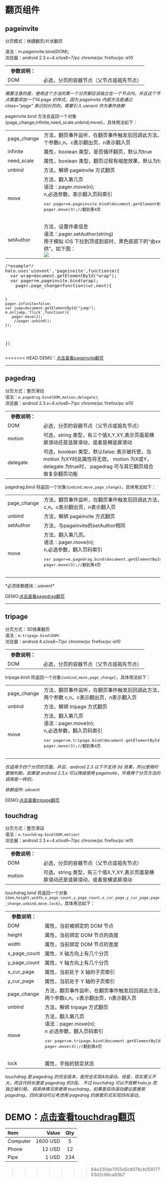 # 翻页组件 #
## pageinvite ##
分页模式：快捷翻页/片状翻页  

语法：m.pageinvite.bind(DOM);  
浏览器：android 2.3.x~4.x/ios6~7/pc chrome/pc firefox/pc ie10

<table style="border-collapse:collapse;" width="100%">
    <tr>
        <th width="100">参数说明：</th>
        <th></th>
    </tr>
    <tr>
        <td>DOM</td>
        <td>必选，分页的容器节点（父节点或祖先节点）</td>
    </tr>
</table>

*需要注意的是，使用这个方法的第一个分页都应该独立在一个节点内，并且这个节点需要添加一个叫 page 的样式。因为 pageinvite 内部方法是通过 class="page" 来识别分页的。需要引入 uievent 作为事件依赖*

pageinvite.bind 方法会返回一个对象{page_change,infinite,need_scale,unbind,move}，具体用法如下：

<table style="border-collapse:collapse;" width="100%">
    <tr>
        <td>page_change</td>
        <td>方法，翻页事件监听，在翻页事件触发后回调此方法，并且返回两个参数c,n。c表示翻出页，n表示翻入页</td>
    </tr>
    <tr>
        <td>infinite</td>
        <td>属性，boolean 类型，是否循环翻页，默认为true</td>
    </tr>
	<tr>
		<td>need_scale</td>
		<td>属性，boolean 类型，翻页过程有缩放效果，默认为false</td>
	</tr>
	<tr>
		<td>unbind</td>
		<td>方法，解绑 pageinvite 方式翻页</td>
	</tr>
	<tr>
		<td>move</td>
		<td>
			方法，翻入第几页<br />
			语法：pager.move(n);<br />
			n,必选参数，表示翻入页码索引<br />
			<pre>
var pager=m.pageinvite.bind(document.getElementById('wrap'));
pager.move(3);//翻到第4页           
			</pre>
		</td>
	</tr>
	<tr>
		<td>setAuthor</td>
		<td>
			方法，设置作者信息<br />
			语法：pager.setAuthor(string)<br />
			用于模拟 iOS 下拉到顶或到底时，黑色底部下的“由xxx.com提供”。如下图：<br />
			<img src="http://jdc.jd.com/halo/img/20141103.png" />
		</td>
	</tr>
</table>
<pre>
/*example*/
halo.use('uievent','pageinvite',function(m){
  var wrap=document.getElementById("wrap");
  var pager=m.pageinvite.bind(wrap);
    pager.page_change=function(cur,next){
        
    }
    pager.infinite=false;
    var jump=document.getElementById("jump");
    m.on(jump,'flick',function(){
       pager.move(1);
        //pager.unbind();
    });
})
</pre>

<<<<<<< HEAD
DEMO：[点击查看pageinvite翻页](http://jdc.jd.com/halo/demo/pageinvite.html)

------------------------------------------------------

## pagedrag ##

分页方式：整页滑动  
语法：`m.pagedrag.bind(DOM,motion,delegate)`;  
浏览器：android 2.3.x~4.x/ios6~7/pc chrome/pc firefox/pc ie10  

<table style="border-collapse:collapse;" width="100%">
    <tr>
        <th width="100">参数说明：</th>
        <th></th>
    </tr>
    <tr>
        <td>DOM</td>
        <td>必选，分页的容器节点（父节点或祖先节点）</td>
    </tr>
	<tr>
		<td>motion</td>
		<td>可选，string 类型，有三个值X,Y,XY,表示页面是横屏滑动还是竖屏滑动，或者是横竖屏滑动</td>
	</tr>
	<tr>
		<td>delegate</td>
		<td>可选，boolean 类型，默认false; 表示被托管，当 motion 为XY时此属性将无效。 motion 为X或Y， delegate 为true时， pagedrag 可与其它翻页组合做复杂翻页功能</td>
	</tr>
</table> 

pagedrag.bind 将返回一个对象`{unbind,move,page_change}`，具体用法如下：

<table style="border-collapse:collapse;" width="100%">
    <tr>
        <td>page_change</td>
        <td>方法，翻页事件监听，在翻页事件触发后回调此方法，并且返回两个参数 c,n。c表示翻出页，n表示翻入页</td>
    </tr>
	<tr>
		<td>unbind</td>
		<td>方法，解绑 pageinvite 方式翻页</td>
	</tr>
	<tr>
		<td>setAuthor</td>
		<td>方法，与pageinvite的setAuthor相同</td>
	</tr>
	<tr>
		<td>move</td>
		<td>
			方法，翻入第几页。<br />
			语法：pager.move(n); <br />
			n,必选参数，翻入页码索引
			<pre>
var pager=m.pagedrag.bind(document.getElementById('wrap'),'Y',true);
pager.move(3);//翻到第4页
			</pre>
		</td>
	</tr>
</table> 
*必须依赖模块：uievent*

DEMO:[点击查看pagedrag翻页](http://jdc.jd.com/halo/demo/pagedrag.html)

-----------------------------------------------------

## tripage ##

分页方式：3D效果翻页  
语法：`m.tripage.bind(DOM)`  
浏览器：android 4.x/ios6~7/pc chrome/pc firefox/pc ie10

<table style="border-collapse:collapse;" width="100%">
	<tr>
        <th width="100">参数说明：</th>
        <th></th>
    </tr>
    <tr>
        <td>DOM</td>
        <td>必选，分页的容器节点（父节点或祖先节点）</td>
    </tr>
</table>

tripage.bind 将返回一个对象`{unbind,move,page_change}`，具体用法如下：

<table style="border-collapse:collapse;" width="100%">
    <tr>
        <td>page_change</td>
        <td>方法，翻页事件监听，在翻页事件触发后回调此方法，并且返回两个参数 c,n。c表示翻出页，n表示翻入页</td>
    </tr>
	<tr>
		<td>unbind</td>
		<td>方法，解绑 tripage 方式翻页</td>
	</tr>
	<tr>
		<td>move</td>
		<td>
			方法，翻入第几页<br />
			语法：pager.move(n);<br />
			n,必选参数，翻入页码索引
			<pre>
var pager=m.tripage.bind(document.getElementById('wrap'));
pager.move(3);//翻到第4页            
			</pre>
		</td>
	</tr>
</table>

*仅适用于四个分页的页面。并且，android 2.3 以下不支持 3d 效果，所以使用时要做判断。如果是 android 2.3.x 可以降级使用 pageinvite，毕竟两个分页方法的调用是一样的。*

*依赖组件: uievent*

DEMO:[点击查看tripage翻页](http://jdc.jd.com/halo/demo/tripage.html)

## touchdrag ##

分页方式：整页滑动  
语法：`m.touchdrag.bind(DOM,motion)`   
浏览器：android 2.3.x~4.x/ios6~7/pc chrome/pc firefox/pc ie10

<table style="border-collapse:collapse;" width="100%">
    <tr>
        <th width="100">参数说明：</th>
        <th></th>
    </tr>
    <tr>
        <td>DOM</td>
        <td>必选，分页的容器节点（父节点或祖先节点）</td>
    </tr>
    <tr>
        <td>motion</td>
        <td>可选，string 类型，有三个值X,Y,XY,表示页面是横屏滑动还是竖屏滑动，或者是横竖屏滑动</td>
    </tr>
</table> 

touchdrag.bind 将返回一个对象`{dom,height,width,x_page_count,y_page_count,x_cur_page,y_cur_page,page_change,unbind,move,lock}`，具体用法如下：

<table style="border-collapse:collapse;" width="100%">
    <tr>
        <th width="100">参数说明：</th>
        <th></th>
    </tr>
    <tr>
        <td>DOM</td>
        <td>属性，当前被绑定的 DOM 节点</td>
    </tr>
    <tr>
        <td>height</td>
        <td>属性，当前绑定 DOM 节点的高度</td>
    </tr>
    <tr>
        <td>width</td>
        <td>属性，当前绑定 DOM 节点的宽度</td>
    </tr>
    <tr>
        <td>x_page_count</td>
        <td>属性，X 轴方向上有几个分页</td>
    </tr>
    <tr>
        <td>y_page_count</td>
        <td>属性，Y 轴方向上有几个分页</td>
    </tr>
    <tr>
        <td>x_cur_page</td>
        <td>属性，当前处于 X 轴的子页索引</td>
    </tr>
    <tr>
        <td>y_cur_page</td>
        <td>属性，当前处于 Y 轴的子页索引</td>
    </tr>
    <tr>
        <td>page_change</td>
        <td>方法，翻页事件监听，在翻页事件触发后回调此方法，并且返回两个参数c,n。c表示翻出页，n表示翻入页</td>
    </tr>
    <tr>
        <td>unbind</td>
        <td>方法，解绑 tripage 方式翻页</td>
    </tr>
    <tr>
        <td>move</td>
        <td>
			方法，翻入第几页<br />
			语法：pager.move(n);<br />
			n 必选参数，翻入页码索引<br />
			<pre>
var pager=m.tripage.bind(document.getElementById('wrap'));
pager.move(3);//翻到第4页
			</pre>
		</td>
    </tr>
	<tr>
        <td>lock</td>
        <td>属性，手指的锁定状态</td>
    </tr>
</table> 

*touchdrag 是 pagedrag 的完全版本，能完全实现4向滚动。但是，现实意义不大，而且代码长度是 pagedrag 的3倍。
不过 touchdrag 可以不依赖 halo.js 而独立被引用。
视具体情况来使用 touchdrag，如果是双向滚动建议直接用 pagedrag，四向滚动可以考虑用 pagedrag 的嵌套形式实现四向滚动。*

DEMO：[点击查看touchdrag翻页](http://jdc.jd.com/halo/demo/touchpage.html)
=======
| Item      |    Value | Qty  |
| :--| --:| :--: |
| Computer  | 1600 USD |  5   |
| Phone     |   12 USD |  12  |
| Pipe      |    1 USD | 234  |
>>>>>>> 84e330de7055d5c8078cb05817703d2c66ca93b7
